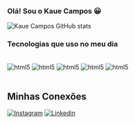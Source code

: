 
### Olá! Sou o Kaue Campos 😀




![Kaue Campos GitHub stats](https://github-readme-stats.vercel.app/api?username=KaueCampos&show_icons=true&theme=cobalt)

### Tecnologias que uso no meu dia
<div style="display: inline_block"> <br/>
    <img align="center" alt="html5" 
    src="https://img.shields.io/badge/JavaScript-F7DF1E?style=for-the-badge&logo=javascript&logoColor=black"/>
    <img align="center" alt="html5" 
    src="https://img.shields.io/badge/Python-14354C?style=for-the-badge&logo=python&logoColor=white"/>
    <img align="center" alt="html5" 
    src="https://img.shields.io/badge/PHP-777BB4?style=for-the-badge&logo=php&logoColor=white"/>  
    <img align="center" alt="html5" 
    src="https://img.shields.io/badge/react-%2320232a.svg?style=for-the-badge&logo=react&logoColor=%2361DAFB"/>  
    <img align="center" alt="html5" 
    src="https://img.shields.io/badge/node.js-6DA55F?style=for-the-badge&logo=node.js&logoColor=white"/>  
    
  
</div><br/>

## Minhas Conexões

[![Instagram](https://img.shields.io/badge/Instagram-E4405F?style=for-the-badge&logo=instagram&logoColor=white
)](https://www.instagram.com/kaue.oliveira__/)
[![Linkedin](https://img.shields.io/badge/LinkedIn-0077B5?style=for-the-badge&logo=linkedin&logoColor=white
)](https://www.linkedin.com/in/kauecampos-/)



